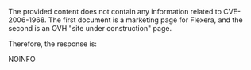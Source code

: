 The provided content does not contain any information related to CVE-2006-1968. The first document is a marketing page for Flexera, and the second is an OVH "site under construction" page.

Therefore, the response is:

NOINFO